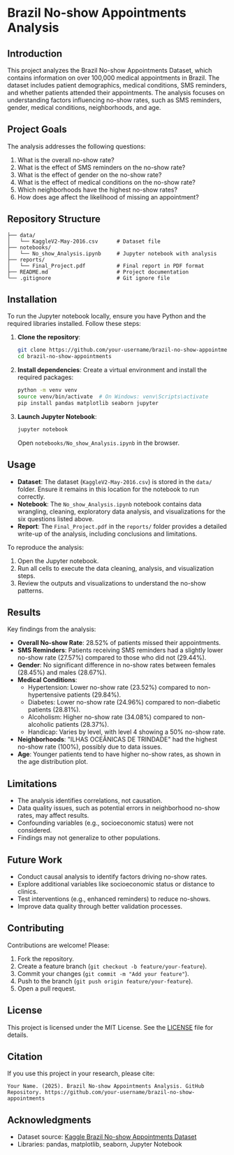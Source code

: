 # Brazil No-show Appointments Analysis

## Introduction
This project analyzes the Brazil No-show Appointments Dataset, which contains information on over 100,000 medical appointments in Brazil. The dataset includes patient demographics, medical conditions, SMS reminders, and whether patients attended their appointments. The analysis focuses on understanding factors influencing no-show rates, such as SMS reminders, gender, medical conditions, neighborhoods, and age.

## Project Goals
The analysis addresses the following questions:
1. What is the overall no-show rate?
2. What is the effect of SMS reminders on the no-show rate?
3. What is the effect of gender on the no-show rate?
4. What is the effect of medical conditions on the no-show rate?
5. Which neighborhoods have the highest no-show rates?
6. How does age affect the likelihood of missing an appointment?

## Repository Structure
```
├── data/
│   └── KaggleV2-May-2016.csv      # Dataset file
├── notebooks/
│   └── No_show_Analysis.ipynb     # Jupyter notebook with analysis
├── reports/
│   └── Final_Project.pdf          # Final report in PDF format
├── README.md                      # Project documentation
└── .gitignore                     # Git ignore file
```

## Installation
To run the Jupyter notebook locally, ensure you have Python and the required libraries installed. Follow these steps:

1. **Clone the repository**:
   ```bash
   git clone https://github.com/your-username/brazil-no-show-appointments.git
   cd brazil-no-show-appointments
   ```

2. **Install dependencies**:
   Create a virtual environment and install the required packages:
   ```bash
   python -m venv venv
   source venv/bin/activate  # On Windows: venv\Scripts\activate
   pip install pandas matplotlib seaborn jupyter
   ```

3. **Launch Jupyter Notebook**:
   ```bash
   jupyter notebook
   ```
   Open `notebooks/No_show_Analysis.ipynb` in the browser.

## Usage
- **Dataset**: The dataset (`KaggleV2-May-2016.csv`) is stored in the `data/` folder. Ensure it remains in this location for the notebook to run correctly.
- **Notebook**: The `No_show_Analysis.ipynb` notebook contains data wrangling, cleaning, exploratory data analysis, and visualizations for the six questions listed above.
- **Report**: The `Final_Project.pdf` in the `reports/` folder provides a detailed write-up of the analysis, including conclusions and limitations.

To reproduce the analysis:
1. Open the Jupyter notebook.
2. Run all cells to execute the data cleaning, analysis, and visualization steps.
3. Review the outputs and visualizations to understand the no-show patterns.

## Results
Key findings from the analysis:
- **Overall No-show Rate**: 28.52% of patients missed their appointments.
- **SMS Reminders**: Patients receiving SMS reminders had a slightly lower no-show rate (27.57%) compared to those who did not (29.44%).
- **Gender**: No significant difference in no-show rates between females (28.45%) and males (28.67%).
- **Medical Conditions**:
  - Hypertension: Lower no-show rate (23.52%) compared to non-hypertensive patients (29.84%).
  - Diabetes: Lower no-show rate (24.96%) compared to non-diabetic patients (28.81%).
  - Alcoholism: Higher no-show rate (34.08%) compared to non-alcoholic patients (28.37%).
  - Handicap: Varies by level, with level 4 showing a 50% no-show rate.
- **Neighborhoods**: "ILHAS OCEÂNICAS DE TRINDADE" had the highest no-show rate (100%), possibly due to data issues.
- **Age**: Younger patients tend to have higher no-show rates, as shown in the age distribution plot.

## Limitations
- The analysis identifies correlations, not causation.
- Data quality issues, such as potential errors in neighborhood no-show rates, may affect results.
- Confounding variables (e.g., socioeconomic status) were not considered.
- Findings may not generalize to other populations.

## Future Work
- Conduct causal analysis to identify factors driving no-show rates.
- Explore additional variables like socioeconomic status or distance to clinics.
- Test interventions (e.g., enhanced reminders) to reduce no-shows.
- Improve data quality through better validation processes.

## Contributing
Contributions are welcome! Please:
1. Fork the repository.
2. Create a feature branch (`git checkout -b feature/your-feature`).
3. Commit your changes (`git commit -m "Add your feature"`).
4. Push to the branch (`git push origin feature/your-feature`).
5. Open a pull request.

## License
This project is licensed under the MIT License. See the [LICENSE](LICENSE) file for details.

## Citation
If you use this project in your research, please cite:
```
Your Name. (2025). Brazil No-show Appointments Analysis. GitHub Repository. https://github.com/your-username/brazil-no-show-appointments
```

## Acknowledgments
- Dataset source: [Kaggle Brazil No-show Appointments Dataset](https://www.kaggle.com/datasets/joniarroba/noshowappointments)
- Libraries: pandas, matplotlib, seaborn, Jupyter Notebook